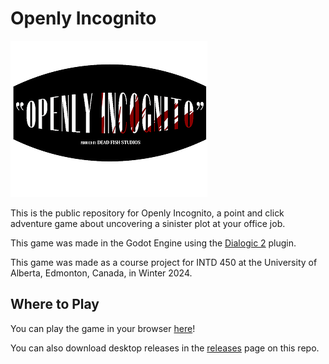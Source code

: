 # Openly Incognito

![Game Splash](/splash.png)

This is the public repository for Openly Incognito, a point and click adventure game about uncovering a sinister plot at your office job.

This game was made in the Godot Engine using the [Dialogic 2](https://github.com/dialogic-godot/dialogic) plugin.

This game was made as a course project for INTD 450 at the University of Alberta, Edmonton, Canada, in Winter 2024.

## Where to Play

You can play the game in your browser [here](https://flaming-dorito.itch.io/openly-incognito)!

You can also download desktop releases in the [releases](https://github.com/Dead-Fish-Studios/Openly-Incognito/releases) page on this repo.